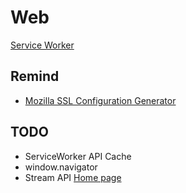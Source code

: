 # Web



[Service Worker](./service-worker.md)


## Remind

- [Mozilla SSL Configuration Generator](https://mozilla.github.io/server-side-tls/ssl-config-generator/)

## TODO

- ServiceWorker API Cache
- window.navigator
- Stream API [Home page](https://streams.spec.whatwg.org/)
